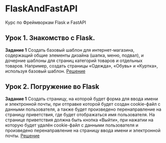 # FlaskAndFastAPI
Курс по Фреймворкам Flask и FastAPI


## Урок 1. Знакомство с Flask.

**Задание 1**
Создать базовый шаблон для интернет-магазина, содержащий общие элементы дизайна (шапка, меню, подвал), и дочерние шаблоны для страниц категорий товаров и отдельных товаров. Например, создать страницы «Одежда», «Обувь» и «Куртка», используя базовый шаблон. 
[Решение](lesson_1)

## Урок 2. Погружение во Flask

**Задание 1**
Создать страницу, на которой будет форма для ввода имени и электронной почты, при отправке которой будет создан cookie-файл с данными пользователя, а также будет произведено перенаправление на страницу приветствия, где будет отображаться имя пользователя.
На странице приветствия должна быть кнопка «Выйти», при нажатии на которую будет удалён cookie-файл с данными пользователя и произведено перенаправление на страницу ввода имени и электронной почты. [Решение](lesson_2)
